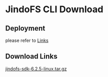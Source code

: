# JindoFS CLI Download

## Deployment

please refer to [Links](./jindofs_client_tools.md)

## Download Links

[jindofs-sdk-6.2.5-linux.tar.gz](https://jindodata-binary.oss-cn-shanghai.aliyuncs.com/release/6.2.5/jindofs-sdk-6.2.5-linux.tar.gz)